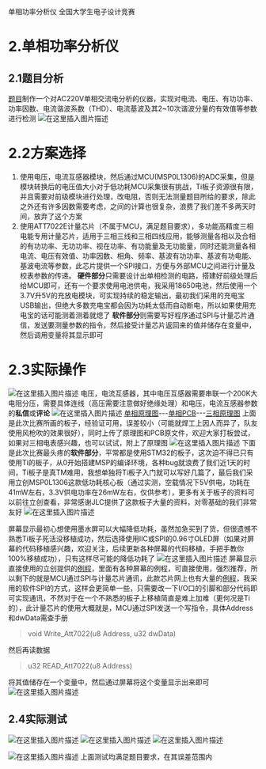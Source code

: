 ﻿单相功率分析仪
全国大学生电子设计竞赛

# 2.单相功率分析仪
## 2.1题目分析
[题目](https://github.com/LiZi510524/TI_cup/blob/main/2.%E5%8D%95%E7%9B%B8%E5%8A%9F%E7%8E%87%E5%88%86%E6%9E%90%E4%BB%AA%EF%BC%882024B%EF%BC%89/B%E9%A2%98_%E5%8D%95%E7%9B%B8%E5%8A%9F%E7%8E%87%E5%88%86%E6%9E%90%E4%BB%AA.pdf)制作一个对AC220V单相交流电分析的仪器，实现对电流、电压、有功功率、功率因数、电流谐波系数（THD）、电流基波及其2~10次谐波分量的有效值等参数进行检测
![在这里插入图片描述](https://i-blog.csdnimg.cn/direct/73cb0c566b2442d9b4922eab812a8fa8.png#pic_center)
# 2.2方案选择

 1. 使用电压，电流互感器模块，然后通过MCU(MSP0L1306)的ADC采集，但是模块转换后的电压值大小对于低功耗MCU采集很有挑战，Ti板子资源很有限，并且需要对前级模块进行处理，改电阻，否则无法测量题目所给的要求，除此之外还有许多因数需要考虑，之间的计算也很复杂，浪费了我们差不多两天时间，放弃了这个方案
 2. 使用ATT7022E计量芯片（不属于MCU，满足题目要求），多功能高精度三相电能专用计量芯片，适用于三相三线和三相四线应用，能够测量各相以及合相的有功功率、无功功率、视在功率、有功能量及无功能量，同时还能测量各相电流、电压有效值、功率因数、相角、频率、基波有功功率、基波有功电能、基波电流等参数，此芯片提供一个SPI接口，方便与外部MCU之间进行计量及校表参数的传递。
 **硬件部分**只需要设计出单相检测的电路，搭建好前级处理后给MCU即可，还有一个要求使用电池供电，我采用18650电池，然后使用一个3.7V升5V的充放电模块，可实现持续的稳定输出，最初我们采用的充电宝USB输出，但绝大多数充电宝都会因为功耗太低而自动断电，所以如果使用充电宝的话可能测着测着就熄了
 **软件部分**则需要写好程序通过SPI与计量芯片通信，发送要测量参数的指令，然后接受计量芯片返回来的值并储存在变量中，然后调用变量将其显示即可
 # 2.3实际操作
![在这里插入图片描述](https://i-blog.csdnimg.cn/direct/8fff8ffdd2fa4aa68068cdd29ba311fd.jpeg#pic_center)
电压，电流互感器，其中电压互感器需要串联一个200K大电阻分压，需要具体连线（高压需要注意做好绝缘处理）和电压，电流互感器参数的**私信**或**评论**
![在这里插入图片描述](https://i-blog.csdnimg.cn/direct/2c302d85dc58409c83a70c75ce09273b.png#pic_center)
[单相原理图](https://github.com/LiZi510524/TI_cup/blob/main/2.%E5%8D%95%E7%9B%B8%E5%8A%9F%E7%8E%87%E5%88%86%E6%9E%90%E4%BB%AA%EF%BC%882024B%EF%BC%89/%E5%8D%95%E7%9B%B8%E7%94%B5%E8%A1%A8%E5%8E%9F%E7%90%86%E5%9B%BE.pdf)---[单相PCB](https://github.com/LiZi510524/TI_cup/blob/main/2.%E5%8D%95%E7%9B%B8%E5%8A%9F%E7%8E%87%E5%88%86%E6%9E%90%E4%BB%AA%EF%BC%882024B%EF%BC%89/%E5%8D%95%E7%9B%B8%E7%94%B5%E8%A1%A8PCB.epro)---[三相原理图](https://github.com/LiZi510524/TI_cup/blob/main/2.%E5%8D%95%E7%9B%B8%E5%8A%9F%E7%8E%87%E5%88%86%E6%9E%90%E4%BB%AA%EF%BC%882024B%EF%BC%89/%E4%B8%89%E7%9B%B8%E7%94%B5%E8%A1%A8%E5%8E%9F%E7%90%86%E5%9B%BE.pdf)
上面是此次比赛所画的板子，经验证可用，误差较小（可能就焊工上因人而异了，队友使用风枪吹的效果很好），同时上传了原理图和PCB原文件，欢迎大家打板尝试，如果对三相电表感兴趣，也可以试试，附上了原理图
![在这里插入图片描述](https://i-blog.csdnimg.cn/direct/7635540be00b4edf9f721fb2cd42d5c1.jpeg#pic_center)
下面是此次比赛最头疼的**软件部分**，平常都是使用STM32的板子，这次迫不得已只有使用Ti的板子，从0开始搭建MSP的编译环境，各种bug就浪费了我们近1天的时间，Ti板子是真TM难用，我想单独将Ti板子入门就可以写好几篇了，最后我们采用立创MSP0L1306这款低功耗核心板（通过实测，空载情况下5V供电，功耗在41mW左右，3.3V供电功率在26mW左右，仅供参考），更多有关于板子的资料可以前往立创查看，非常感谢JLC提供了这款板子大量的资料，对零基础的我们非常友好
![在这里插入图片描述](https://i-blog.csdnimg.cn/direct/3b2c2dee86e14dfdb9afe2b25e07522f.png#pic_center)

屏幕显示最初心想使用墨水屏可以大幅降低功耗，虽然加急买到了货，但很遗憾不熟悉Ti板子死活没移植成功，然后选择使用IIC或SPI的0.96寸OLED屏（如果对屏幕的代码移植感兴趣，欢迎关注，后续更新各种屏幕的代码移植，手把手教你100%移植成功），只有这样尽可能的降低功耗了
![在这里插入图片描述](https://i-blog.csdnimg.cn/direct/6a32c087b94041a98cfd6984434c1e21.jpeg#pic_center)
屏幕显示直接使用的立创提供的[例程](https://github.com/LiZi510524/TI_cup/blob/main/2.%E5%8D%95%E7%9B%B8%E5%8A%9F%E7%8E%87%E5%88%86%E6%9E%90%E4%BB%AA%EF%BC%882024B%EF%BC%89/0.96SPI.zip)，里面有各种屏幕的例程，可直接使用，强烈推荐，所以剩下的就是MCU通过SPI与计量芯片通讯，此款芯片网上也有大量的[例程](https://github.com/LiZi510524/TI_cup/blob/main/2.%E5%8D%95%E7%9B%B8%E5%8A%9F%E7%8E%87%E5%88%86%E6%9E%90%E4%BB%AA%EF%BC%882024B%EF%BC%89/STM32F103Rx%E9%A9%B1%E5%8A%A8ATT7022E_LCD12832%E6%98%BE%E7%A4%BA.zip)，我采用的软件SPI的方式，这样会更简单一些，只需要改一下I/O口的引脚和部分代码即可实现通讯，不然对于在一个不熟悉的板子上移植简直是难上加难（更何况是Ti的），此计量芯片的使用大概就是，MCU通过SPI发送一个写指令，具体Address和dwData需查手册

> void Write_Att7022(u8 Address, u32 dwData)

然后再读数据

> u32  READ_Att7022(u8 Address)

将其值储存在一个变量中，然后通过屏幕将这个变量显示出来即可
![在这里插入图片描述](https://i-blog.csdnimg.cn/direct/ed1aecb9d3844ac7ab692f45d04d9f40.jpeg#pic_center)

## 2.4实际测试
![在这里插入图片描述](https://i-blog.csdnimg.cn/direct/5f1c62f558004a51a3c43c8c8ded1c62.jpeg#pic_center)
![在这里插入图片描述](https://i-blog.csdnimg.cn/direct/de42a22d42554f7db90f542e30ed9492.jpeg#pic_center)
![在这里插入图片描述](https://i-blog.csdnimg.cn/direct/54363f413ddb4c85aed18a011abb564e.jpeg#pic_center)

![在这里插入图片描述](https://i-blog.csdnimg.cn/direct/0ec8231be218422e8f1d17f33edb5129.jpeg#pic_center)
上面测试均满足题目要求，在其误差范围内
